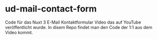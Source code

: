 # ud-mail-contact-form
Code für das Nuxt 3 E-Mail Kontaktformular Video das auf YouTube veröffentlicht wurde. In disem Repo findet man den Code der 1:1 aus dem Video kommt.
